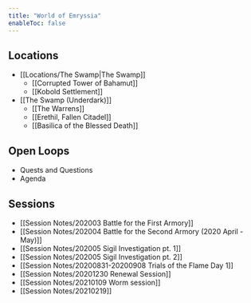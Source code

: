 ```yaml
---
title: "World of Emryssia"
enableToc: false
---
```


Locations
-----------------
- [[Locations/The Swamp|The Swamp]]
	- [[Corrupted Tower of Bahamut]]
	- [[Kobold Settlement]]
- [[The Swamp (Underdark)]]
	- [[The Warrens]]
	- [[Erethil, Fallen Citadel]]
	- [[Basilica of the Blessed Death]]

## Open Loops

- Quests and Questions
- Agenda

## Sessions
- [[Session Notes/202003 Battle for the First Armory]]
- [[Session Notes/202004 Battle for the Second Armory (2020 April - May)]]
- [[Session Notes/202005 Sigil Investigation pt. 1]]
- [[Session Notes/202005 Sigil Investigation pt. 2]]
- [[Session Notes/20200831-20200908 Trials of the Flame Day 1]]
- [[Session Notes/20201230 Renewal Session]]
- [[Session Notes/20210109 Worm session]]
- [[Session Notes/20210219]]




